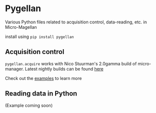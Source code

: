 # Pygellan
Various Python files related to acquisition control, data-reading, etc. in Micro-Magellan

install using `pip install pygellan`

## Acquisition control
`pygellan.acquire` works with Nico Stuurman's 2.0gamma build of micro-manager. Latest nightly builds can be found [here](https://micro-manager.org/wiki/Version_2.0)

Check out the [examples](https://github.com/henrypinkard/Pygellan/tree/master/examples) to learn more

## Reading data in Python
(Example coming soon)
